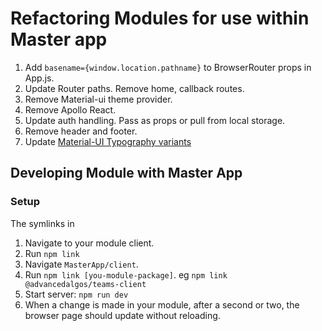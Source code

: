 # Refactoring Modules for use within Master app

1. Add `basename={window.location.pathname}` to BrowserRouter props in App.js.
2. Update Router paths. Remove home, callback routes.
3. Remove Material-ui theme provider.
4. Remove Apollo React.
5. Update auth handling. Pass as props or pull from local storage.
6. Remove header and footer.
7. Update [Material-UI Typography variants](https://material-ui.com/style/typography/#migration-to-typography-v2)

## Developing Module with Master App

### Setup
The symlinks in
1. Navigate to your module client.
2. Run `npm link`
3. Navigate `MasterApp/client`.
4. Run `npm link [you-module-package]`. eg `npm link @advancedalgos/teams-client`
5. Start server: `npm run dev`
6. When a change is made in your module, after a second or two, the browser page should update without reloading.
